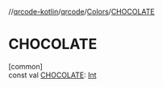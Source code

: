 //[qrcode-kotlin](../../../index.md)/[qrcode](../index.md)/[Colors](index.md)/[CHOCOLATE](-c-h-o-c-o-l-a-t-e.md)

# CHOCOLATE

[common]\
const val [CHOCOLATE](-c-h-o-c-o-l-a-t-e.md): [Int](https://kotlinlang.org/api/latest/jvm/stdlib/kotlin/-int/index.html)
